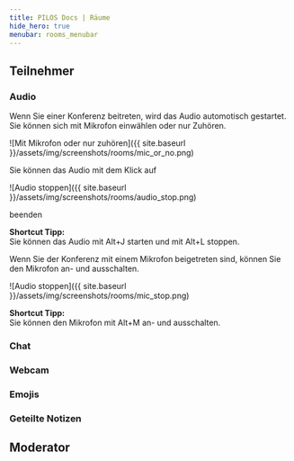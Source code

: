 ```yaml
---
title: PILOS Docs | Räume
hide_hero: true
menubar: rooms_menubar
---
```


## Teilnehmer

### Audio

Wenn Sie einer Konferenz beitreten, wird das Audio automotisch gestartet.
Sie können sich mit Mikrofon einwählen oder nur Zuhören.

![Mit Mikrofon oder nur zuhören]({{ site.baseurl }}/assets/img/screenshots/rooms/mic_or_no.png)

Sie können das Audio mit dem Klick auf 

![Audio stoppen]({{ site.baseurl }}/assets/img/screenshots/rooms/audio_stop.png)

beenden

<div class="notification is-primary is-light">
  <strong>Shortcut Tipp:</strong> <br/>
  Sie können das Audio mit <span class="tag is-warning is-medium">Alt+J</span> starten und mit <span class="tag is-warning is-medium">Alt+L</span> stoppen.
</div>

Wenn Sie der Konferenz mit einem Mikrofon beigetreten sind, können Sie den Mikrofon an- und ausschalten.

![Audio stoppen]({{ site.baseurl }}/assets/img/screenshots/rooms/mic_stop.png)

<div class="notification is-primary is-light">
  <strong>Shortcut Tipp:</strong> <br/>
  Sie können den Mikrofon mit <span class="tag is-warning is-medium">Alt+M</span>  an- und ausschalten.
</div>

### Chat


### Webcam


### Emojis


### Geteilte Notizen



## Moderator

